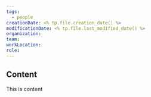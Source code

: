 ```yaml
---
tags:
  - people
creationDate: <% tp.file.creation_date() %>
modificationDate: <% tp.file.last_modified_date() %>
organization: 
team: 
workLocation: 
role:
---
```


## Content

This is content
